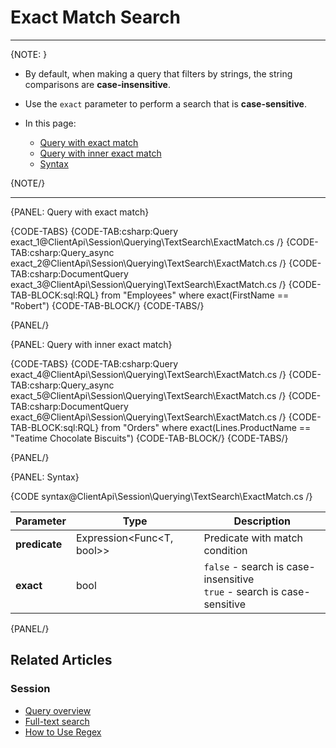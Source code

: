 # Exact Match Search

---

{NOTE: }

* By default, when making a query that filters by strings, the string comparisons are __case-insensitive__.

* Use the `exact` parameter to perform a search that is __case-sensitive__.

* In this page:
    * [Query with exact match](../../../../client-api/session/querying/text-search/exact-match-search#query-with-exact-match)
    * [Query with inner exact match](../../../../client-api/session/querying/text-search/exact-match-search#query-with-inner-exact-match)
    * [Syntax](../../../../client-api/session/querying/text-search/exact-match-search#syntax)

{NOTE/}

---

{PANEL: Query with exact match}

{CODE-TABS}
{CODE-TAB:csharp:Query exact_1@ClientApi\Session\Querying\TextSearch\ExactMatch.cs /}
{CODE-TAB:csharp:Query_async exact_2@ClientApi\Session\Querying\TextSearch\ExactMatch.cs /}
{CODE-TAB:csharp:DocumentQuery exact_3@ClientApi\Session\Querying\TextSearch\ExactMatch.cs /}
{CODE-TAB-BLOCK:sql:RQL}
from "Employees"
where exact(FirstName == "Robert")
{CODE-TAB-BLOCK/}
{CODE-TABS/}

{PANEL/}

{PANEL: Query with inner exact match}

{CODE-TABS}
{CODE-TAB:csharp:Query exact_4@ClientApi\Session\Querying\TextSearch\ExactMatch.cs /}
{CODE-TAB:csharp:Query_async exact_5@ClientApi\Session\Querying\TextSearch\ExactMatch.cs /}
{CODE-TAB:csharp:DocumentQuery exact_6@ClientApi\Session\Querying\TextSearch\ExactMatch.cs /}
{CODE-TAB-BLOCK:sql:RQL}
from "Orders" 
where exact(Lines.ProductName == "Teatime Chocolate Biscuits")
{CODE-TAB-BLOCK/}
{CODE-TABS/}

{PANEL/}

{PANEL: Syntax}

{CODE syntax@ClientApi\Session\Querying\TextSearch\ExactMatch.cs /}

| Parameter     | Type                      | Description                                                               |
|---------------|---------------------------|---------------------------------------------------------------------------|
| __predicate__ | Expression<Func<T, bool>> | Predicate with match condition                                            |
| __exact__     | bool                      | `false` - search is case-insensitive<br>`true` - search is case-sensitive |

{PANEL/}

## Related Articles

### Session

- [Query overview](../../../../client-api/session/querying/how-to-query)
- [Full-text search](../../../../client-api/session/querying/text-search/full-text-search)
- [How to Use Regex](../../../../client-api/session/querying/how-to-use-regex)
